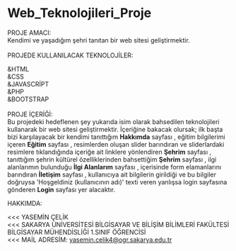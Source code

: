 # Web_Teknolojileri_Proje 

  PROJE AMACI: <br/>
  Kendimi ve yaşadığım şehri tanıtan bir web sitesi geliştirmektir. <br/>
  <br/>
  PROJEDE KULLANILACAK TEKNOLOJİLER: <br/>
  
  &HTML <br/>
  &CSS <br/>
  &JAVASCRİPT <br/>
  &PHP <br/>
  &BOOTSTRAP <br/>
  <br/>
   PROJE İÇERİĞİ: <br/>
       Bu projedeki hedeflenen şey yukarıda isim olarak bahsedilen teknolojileri kullanarak bir web sitesi geliştirmektir. İçeriğine bakacak olursak; ilk başta bizi karşılayacak bir kendimi tanıttığım **Hakkımda** sayfası , eğitim bilgilerimi içeren **Eğitim** sayfası , resimlerden oluşan slider barındıran ve sliderlardaki resimlere  tıklandığında içeriğe ait linklere yönlendiren  **Şehrim** sayfası , tanıttığım şehrin kültürel özelliklerinden bahsettiğim **Şehrim** sayfası , ilgi alanlarımın bulunduğu **İlgi Alanlarım** sayfası , içerisinde form elamanlarını barındıran **İletişim** sayfası , kullanıcıya ait bilgilerin girildiği ve bu bilgiler doğruysa 'Hoşgeldiniz (kullanıcının adı)' texti veren yanlışsa login sayfasına gönderen **Login** sayfası yer alacaktır. <br/>
    
  HAKKIMDA: <br/>
  
   <<< YASEMİN ÇELİK <br/>
   <<< SAKARYA ÜNİVERSİTESİ  BİLGİSAYAR VE BİLİŞİM BİLİMLERİ FAKÜLTESİ BİLGİSAYAR MÜHENDİSLİĞİ 1.SINIF ÖĞRENCİSİ <br/>
   <<< MAİL ADRESİM: yasemin.celik4@ogr.sakarya.edu.tr
   
    
    
  
  
  
